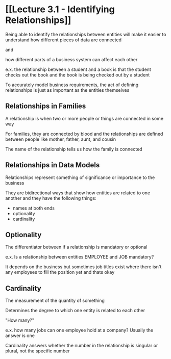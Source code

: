 # [[Lecture 3.1 - Identifying Relationships]]

Being able to identify the relationships between entities will make it easier to understand how different pieces of data are connected

and

how different parts of a business system can affect each other

e.x. the relationship between a student and a book is that the student checks out the book and the book is being checked out by a student


To accurately model business requirements, the act of defining relationships is just as important as the entities themselves

## Relationships in Families

A relationship is when two or more people or things are connected in some way

For families, they are connected by blood and the relationships are defined between people like mother, father, aunt, and cousin

The name of the relationship tells us how the family is connected

## Relationships in Data Models

Relationships represent something of significance or importance to the business 

They are bidirectional ways that show how entities are related to one another and they have the following things:

- names at both ends
- optionality
- cardinality

## Optionality

The differentiator between if a relationship is mandatory or optional

e.x. Is a relationship between entities EMPLOYEE and JOB mandatory?

It depends on the business but sometimes job titles exist where there isn't any employees to fill the position yet and thats okay

## Cardinality

The measurement of the quantity of something

Determines the degree to which one entity is related to each other

"How many?"

e.x. how many jobs can one employee hold at a company? Usually the answer is one

Cardinality answers whether the number in the relationship is singular or plural, not the specific number


